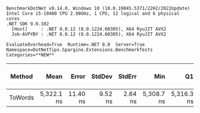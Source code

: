 ```

BenchmarkDotNet v0.14.0, Windows 10 (10.0.19045.5371/22H2/2022Update)
Intel Core i5-10400 CPU 2.90GHz, 1 CPU, 12 logical and 6 physical cores
.NET SDK 9.0.102
  [Host]     : .NET 8.0.12 (8.0.1224.60305), X64 RyuJIT AVX2
  Job-AVPYBY : .NET 8.0.12 (8.0.1224.60305), X64 RyuJIT AVX2

EvaluateOverhead=True  Runtime=.NET 8.0  Server=True  
Namespace=DotNetTips.Spargine.Extensions.BenchmarkTests  Categories=**NEW**  

```
| Method  | Mean       | Error    | StdDev  | StdErr  | Min        | Q1         | Median     | Q3         | Max        | Op/s      | CI99.9% Margin | Iterations | Kurtosis | MValue | Skewness | Rank | LogicalGroup | Baseline | Exceptions | Code Size | Completed Work Items | Lock Contentions | Gen0   | Allocated |
|-------- |-----------:|---------:|--------:|--------:|-----------:|-----------:|-----------:|-----------:|-----------:|----------:|---------------:|-----------:|---------:|-------:|---------:|-----:|------------- |--------- |-----------:|----------:|---------------------:|-----------------:|-------:|----------:|
| ToWords | 5,322.1 ns | 11.40 ns | 9.52 ns | 2.64 ns | 5,308.7 ns | 5,316.3 ns | 5,319.8 ns | 5,324.9 ns | 5,346.5 ns | 187,894.7 |       5.180 ns |      13.00 |    3.826 |  2.000 |    1.116 |    1 | *            | No       |          - |   4,488 B |                    - |                - | 0.0076 |   1.04 KB |
